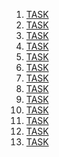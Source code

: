 1. [TASK](https://www.codewars.com/kata/588417e576933b0ec9000045)
1. [TASK]()
1. [TASK]()
1. [TASK]()
1. [TASK]()
1. [TASK]()
1. [TASK]()
1. [TASK]()
1. [TASK]()
1. [TASK]()
1. [TASK]()
1. [TASK]()
1. [TASK]()
